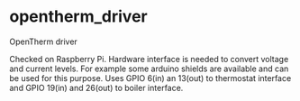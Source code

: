 # opentherm_driver
OpenTherm driver

Checked on Raspberry Pi.
Hardware interface is needed to convert voltage and current levels.
For example some arduino shields are available and can be used for this purpose.
Uses GPIO 6(in) an 13(out) to thermostat interface and GPIO 19(in) and 26(out) to boiler interface.
